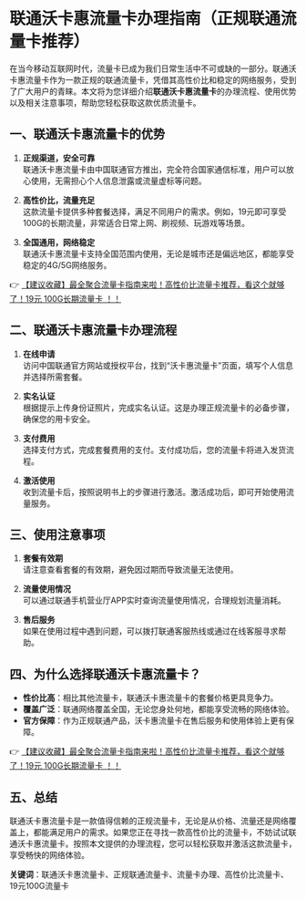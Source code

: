 # 联通沃卡惠流量卡办理指南（正规联通流量卡推荐）

在当今移动互联网时代，流量卡已成为我们日常生活中不可或缺的一部分。联通沃卡惠流量卡作为一款正规的联通流量卡，凭借其高性价比和稳定的网络服务，受到了广大用户的青睐。本文将为您详细介绍**联通沃卡惠流量卡**的办理流程、使用优势以及相关注意事项，帮助您轻松获取这款优质流量卡。

## 一、联通沃卡惠流量卡的优势

1. **正规渠道，安全可靠**  
   联通沃卡惠流量卡由中国联通官方推出，完全符合国家通信标准，用户可以放心使用，无需担心个人信息泄露或流量虚标等问题。

2. **高性价比，流量充足**  
   这款流量卡提供多种套餐选择，满足不同用户的需求。例如，19元即可享受100G的长期流量，非常适合日常上网、刷视频、玩游戏等场景。

3. **全国通用，网络稳定**  
   联通沃卡惠流量卡支持全国范围内使用，无论是城市还是偏远地区，都能享受稳定的4G/5G网络服务。

👉 [【建议收藏】最全聚合流量卡指南来啦！高性价比流量卡推荐，看这个就够了！19元 100G长期流量卡 ！！](https://bit.ly/Liuliangka)

## 二、联通沃卡惠流量卡办理流程

1. **在线申请**  
   访问中国联通官方网站或授权平台，找到“沃卡惠流量卡”页面，填写个人信息并选择所需套餐。

2. **实名认证**  
   根据提示上传身份证照片，完成实名认证。这是办理正规流量卡的必备步骤，确保您的用卡安全。

3. **支付费用**  
   选择支付方式，完成套餐费用的支付。支付成功后，您的流量卡将进入发货流程。

4. **激活使用**  
   收到流量卡后，按照说明书上的步骤进行激活。激活成功后，即可开始使用流量服务。

## 三、使用注意事项

1. **套餐有效期**  
   请注意查看套餐的有效期，避免因过期而导致流量无法使用。

2. **流量使用情况**  
   可以通过联通手机营业厅APP实时查询流量使用情况，合理规划流量消耗。

3. **售后服务**  
   如果在使用过程中遇到问题，可以拨打联通客服热线或通过在线客服寻求帮助。

## 四、为什么选择联通沃卡惠流量卡？

- **性价比高**：相比其他流量卡，联通沃卡惠流量卡的套餐价格更具竞争力。
- **覆盖广泛**：联通网络覆盖全国，无论您身处何地，都能享受流畅的网络体验。
- **官方保障**：作为正规联通产品，沃卡惠流量卡在售后服务和使用体验上更有保障。

👉 [【建议收藏】最全聚合流量卡指南来啦！高性价比流量卡推荐，看这个就够了！19元 100G长期流量卡 ！！](https://bit.ly/Liuliangka)

## 五、总结

联通沃卡惠流量卡是一款值得信赖的正规流量卡，无论是从价格、流量还是网络覆盖上，都能满足用户的需求。如果您正在寻找一款高性价比的流量卡，不妨试试联通沃卡惠流量卡。按照本文提供的办理流程，您可以轻松获取并激活这款流量卡，享受畅快的网络体验。

**关键词**：联通沃卡惠流量卡、正规联通流量卡、流量卡办理、高性价比流量卡、19元100G流量卡